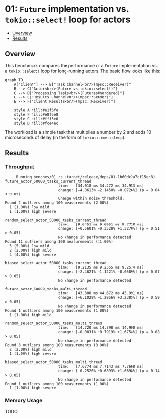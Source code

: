 # 01: `Future` implementation vs. `tokio::select!` loop for actors

- [Overview](#overview)
- [Results](#results)

## Overview
This benchmark compares the performance of a `Future` implementation vs. a `tokio::select!` loop for long-running actors.
The basic flow looks like this:

```mermaid
graph TD
    A["Client"] --> B["Task Channel<br/>(mpsc::Receiver)"]
    B --> C["Actor<br/>(Future vs tokio::select!)"]
    C --> D["Processing Tasks<br/>(FuturesUnordered)"]
    C --> E["Results Channel<br/>(mpsc::Sender)"]
    E --> F["Client Results<br/>(mpsc::Receiver)"]
    
    style A fill:#e1f5fe
    style F fill:#e8f5e8
    style C fill:#fff3e0
    style D fill:#fce4ec
```

The workload is a simple task that multiplies a number by 2 and adds 10 microseconds of delay (in the form of `tokio::time::sleep`).

## Results
### Throughput
```
     Running benches/01.rs (target/release/deps/01-1b60dc2a7cf15ec8)
future_actor_50000_tasks_current_thread
                        time:   [34.018 ms 34.472 ms 34.953 ms]
                        change: [−4.0613% −2.1450% −0.0726%] (p = 0.04 < 0.05)
                        Change within noise threshold.
Found 2 outliers among 100 measurements (2.00%)
  1 (1.00%) low mild
  1 (1.00%) high severe

random_select_actor_50000_tasks_current_thread
                        time:   [9.6451 ms 9.6951 ms 9.7728 ms]
                        change: [−0.5601% +0.3528% +1.3270%] (p = 0.51 > 0.05)
                        No change in performance detected.
Found 11 outliers among 100 measurements (11.00%)
  5 (5.00%) low mild
  2 (2.00%) high mild
  4 (4.00%) high severe

biased_select_actor_50000_tasks_current_thread
                        time:   [9.2135 ms 9.2355 ms 9.2574 ms]
                        change: [−2.4821% −1.1221% −0.0589%] (p = 0.07 > 0.05)
                        No change in performance detected.

future_actor_50000_tasks_multi_thread
                        time:   [43.388 ms 44.672 ms 45.991 ms]
                        change: [−6.1029% −1.2956% +3.2385%] (p = 0.59 > 0.05)
                        No change in performance detected.
Found 1 outliers among 100 measurements (1.00%)
  1 (1.00%) high mild

random_select_actor_50000_tasks_multi_thread
                        time:   [14.720 ms 14.798 ms 14.900 ms]
                        change: [−0.0831% +0.7919% +1.6754%] (p = 0.08 > 0.05)
                        No change in performance detected.
Found 3 outliers among 100 measurements (3.00%)
  2 (2.00%) high mild
  1 (1.00%) high severe

biased_select_actor_50000_tasks_multi_thread
                        time:   [7.6774 ms 7.7143 ms 7.7668 ms]
                        change: [−0.2520% +0.6893% +1.6698%] (p = 0.14 > 0.05)
                        No change in performance detected.
Found 1 outliers among 100 measurements (1.00%)
  1 (1.00%) high severe
```

### Memory Usage
TODO